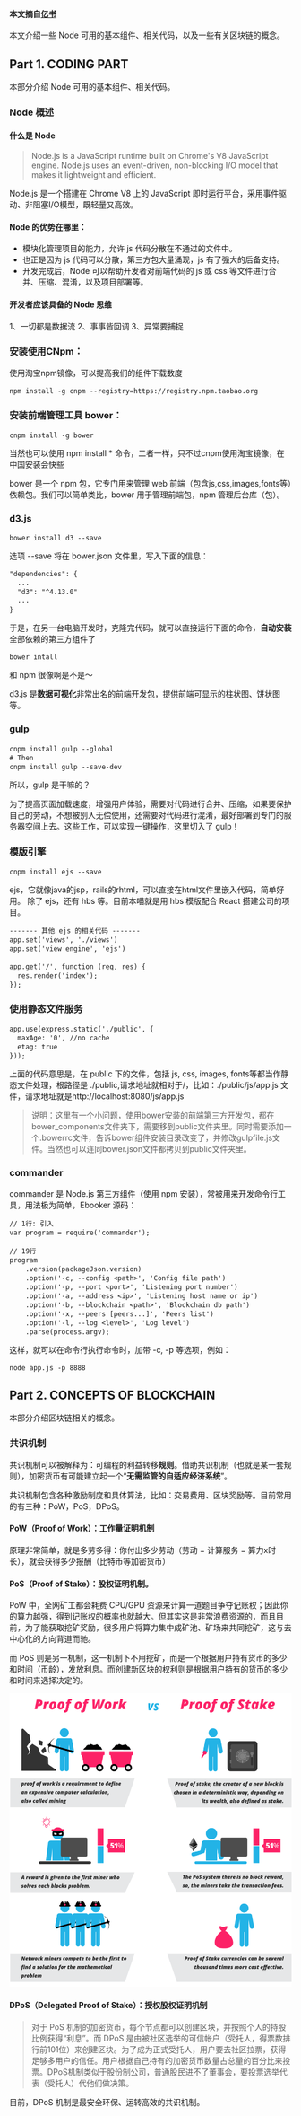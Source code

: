 #### 本文摘自[亿书](http://bitcoin-on-nodejs.ebookchain.org/3-源码解读/2-入口程序app.js解读.html)

本文介绍一些 Node 可用的基本组件、相关代码，以及一些有关区块链的概念。

## Part 1. CODING PART

本部分介绍 Node 可用的基本组件、相关代码。

### Node 概述

#### 什么是 Node

> Node.js is a JavaScript runtime built on Chrome's V8 JavaScript engine. Node.js uses an event-driven, non-blocking I/O model that makes it lightweight and efficient.

Node.js 是一个搭建在 Chrome V8 上的 JavaScript 即时运行平台，采用事件驱动、非阻塞I/O模型，既轻量又高效。

#### Node 的优势在哪里：
* 模块化管理项目的能力，允许 js 代码分散在不通过的文件中。
* 也正是因为 js 代码可以分散，第三方包大量涌现，js 有了强大的后备支持。
* 开发完成后，Node 可以帮助开发者对前端代码的 js 或 css 等文件进行合并、压缩、混淆，以及项目部署等。

#### 开发者应该具备的 Node 思维

1、一切都是数据流
2、事事皆回调
3、异常要捕捉


### 安装使用CNpm：
使用淘宝npm镜像，可以提高我们的组件下载数度

```
npm install -g cnpm --registry=https://registry.npm.taobao.org
```

### 安装前端管理工具 bower：

```
cnpm install -g bower 
```

当然也可以使用 npm install * 命令，二者一样，只不过cnpm使用淘宝镜像，在中国安装会快些

bower 是一个 npm 包，它专门用来管理 web 前端（包含js,css,images,fonts等）依赖包。我们可以简单类比，bower 用于管理前端包，npm 管理后台库（包）。

### d3.js

```
bower install d3 --save
```

选项 --save 将在 bower.json 文件里，写入下面的信息：
```
"dependencies": {
  ...
  "d3": "^4.13.0"
  ...
}
```

于是，在另一台电脑开发时，克隆完代码，就可以直接运行下面的命令，**自动安装**全部依赖的第三方组件了

```
bower intall
```

和 npm 很像啊是不是～

d3.js 是**数据可视化**非常出名的前端开发包，提供前端可显示的柱状图、饼状图等。

### gulp

```
cnpm install gulp --global
# Then
cnpm install gulp --save-dev
```

所以，gulp 是干嘛的？

为了提高页面加载速度，增强用户体验，需要对代码进行合并、压缩，如果要保护自己的劳动，不想被别人无偿使用，还需要对代码进行混淆，最好部署到专门的服务器空间上去。这些工作，可以实现一键操作，这里切入了 gulp！

### 模版引擎

```
cnpm install ejs --save
```

ejs，它就像java的jsp，rails的rhtml，可以直接在html文件里嵌入代码，简单好用。
除了 ejs，还有 hbs 等。目前本喵就是用 hbs 模版配合 React 搭建公司的项目。

```
------- 其他 ejs 的相关代码 -------
app.set('views', './views')
app.set('view engine', 'ejs')

app.get('/', function (req, res) {
  res.render('index');
});
```

### 使用静态文件服务

```
app.use(express.static('./public', {
  maxAge: '0', //no cache
  etag: true
}));
```

上面的代码意思是，在 public 下的文件，包括 js, css, images, fonts等都当作静态文件处理，根路径是 ./public,请求地址就相对于/，比如：./public/js/app.js 文件，请求地址就是http://localhost:8080/js/app.js

>说明：这里有一个小问题，使用bower安装的前端第三方开发包，都在bower_components文件夹下，需要移到public文件夹里。同时需要添加一个.bowerrc文件，告诉bower组件安装目录改变了，并修改gulpfile.js文件。当然也可以连同bower.json文件都拷贝到public文件夹里。

### commander

commander 是 Node.js 第三方组件（使用 npm 安装），常被用来开发命令行工具，用法极为简单，Ebooker 源码：

```
// 1行: 引入
var program = require('commander');

// 19行
program
    .version(packageJson.version)
    .option('-c, --config <path>', 'Config file path')
    .option('-p, --port <port>', 'Listening port number')
    .option('-a, --address <ip>', 'Listening host name or ip')
    .option('-b, --blockchain <path>', 'Blockchain db path')
    .option('-x, --peers [peers...]', 'Peers list')
    .option('-l, --log <level>', 'Log level')
    .parse(process.argv);
```

这样，就可以在命令行执行命令时，加带 -c, -p 等选项，例如：

```
node app.js -p 8888
```

## Part 2. CONCEPTS OF BLOCKCHAIN

本部分介绍区块链相关的概念。

### 共识机制

共识机制可以被解释为：可编程的利益转移**规则**。借助共识机制（也就是某一套规则），加密货币有可能建立起一个“**无需监管的自适应经济系统**”。

共识机制包含各种激励制度和具体算法，比如：交易费用、区块奖励等。目前常用的有三种：PoW，PoS，DPoS。

#### PoW（Proof of Work）：工作量证明机制

原理非常简单，就是多劳多得：你付出多少劳动（劳动 = 计算服务 = 算力x时长），就会获得多少报酬（比特币等加密货币）

#### PoS（Proof of Stake）：股权证明机制。

PoW 中，全网矿工都会耗费 CPU/GPU 资源来计算一道题目争夺记账权；因此你的算力越强，得到记账权的概率也就越大。但其实这是非常浪费资源的，而且目前，为了能获取挖矿奖励，很多用户将算力集中成矿池、矿场来共同挖矿，这与去中心化的方向背道而驰。

而 PoS 则是另一机制，这一机制下不用挖矿，而是一个根据用户持有货币的多少和时间（币龄），发放利息。而创建新区块的权利则是根据用户持有的货币的多少和时间来选择决定的。

![PoS vs PoW](imgs/PoS-vs-PoW.png)

#### DPoS（Delegated Proof of Stake）：授权股权证明机制

>对于 PoS 机制的加密货币，每个节点都可以创建区块，并按照个人的持股比例获得“利息”。而 DPoS 是由被社区选举的可信帐户（受托人，得票数排行前101位）来创建区块。为了成为正式受托人，用户要去社区拉票，获得足够多用户的信任。用户根据自己持有的加密货币数量占总量的百分比来投票。DPoS机制类似于股份制公司，普通股民进不了董事会，要投票选举代表（受托人）代他们做决策。

目前，DPoS 机制是最安全环保、运转高效的共识机制。





